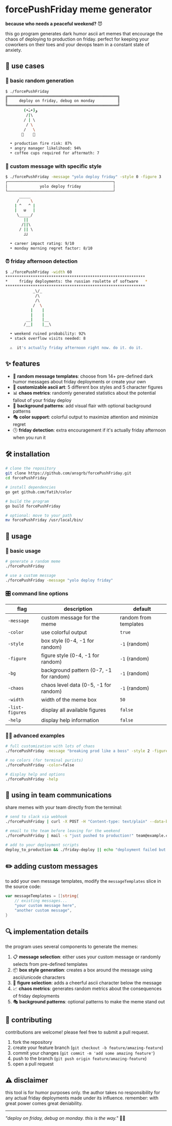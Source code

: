 # forcePushFriday meme generator

**because who needs a peaceful weekend?** 😈

this go program generates dark humor ascii art memes that encourage the chaos of deploying to production on friday. perfect for keeping your coworkers on their toes and your devops team in a constant state of anxiety.

## 👀 use cases

### 🎲 basic random generation

```bash
$ ./forcePushFriday
╔════════════════════════════════════════════════╗
║     deploy on friday, debug on monday          ║
╚════════════════════════════════════════════════╝
        (•̀ᴗ•́)و       
         /|\         
        / | \        
         / \         
        /   \        
       👟    👟       

  • production fire risk: 87%
  • angry manager likelihood: 94%
  • coffee cups required for aftermath: 7
```

### 💬 custom message with specific style

```bash
$ ./forcePushFriday -message "yolo deploy friday" -style 0 -figure 3
┌──────────────────────────────────────────────┐
│              yolo deploy friday              │
└──────────────────────────────────────────────┘
      _____           
     /     \          
    | ^   ^ |         
    |   ω   |         
     \_____/          
        ||            
       /||\           
      / || \          
        ⅃⅃ 

  • career impact rating: 9/10
  • monday morning regret factor: 8/10
```

### ⏰ friday afternoon detection

```bash
$ ./forcePushFriday -width 60
*************************************************************
*     friday deployments: the russian roulette of software   *
*************************************************************
            _\/_        
             /\         
             /\         
            /  \        
           |    |       
           |    |       
         __|    |__     
        /__|    |__\    

  • weekend ruined probability: 92%
  • stack overflow visits needed: 8

  ⚠️  it's actually friday afternoon right now. do it. do it.
```

## ✨ features

- 📝 **random message templates**: choose from 14+ pre-defined dark humor messages about friday deployments or create your own
- 🎨 **customizable ascii art**: 5 different box styles and 5 character figures
- 📊 **chaos metrics**: randomly generated statistics about the potential fallout of your friday deploy
- 🌈 **background patterns**: add visual flair with optional background patterns
- 🎭 **color support**: colorful output to maximize attention and minimize regret
- 🕒 **friday detection**: extra encouragement if it's actually friday afternoon when you run it

## 🛠️ installation

```bash
# clone the repository
git clone https://github.com/ansgrb/forcePushFriday.git
cd forcePushFriday

# install dependencies
go get github.com/fatih/color

# build the program
go build forcePushFriday

# optional: move to your path
mv forcePushFriday /usr/local/bin/
```

## 🚦 usage

### 🏁 basic usage

```bash
# generate a random meme
./forcePushFriday

# use a custom message
./forcePushFriday -message "yolo deploy friday"
```

### 🎛️ command line options

| flag            | description                             | default               |
|-----------------|-----------------------------------------|-----------------------|
| `-message`      | custom message for the meme             | random from templates |
| `-color`        | use colorful output                     | `true`                |
| `-style`        | box style (0-4, -1 for random)          | `-1` (random)         |
| `-figure`       | figure style (0-4, -1 for random)       | `-1` (random)         |
| `-bg`           | background pattern (0-7, -1 for random) | `-1` (random)         |
| `-chaos`        | chaos level data (0-5, -1 for random)   | `-1` (random)         |
| `-width`        | width of the meme box                   | `50`                  |
| `-list-figures` | display all available figures           | `false`               |
| `-help`         | display help information                | `false`               |
### 🧙‍♂️ advanced examples

```bash
# full customization with lots of chaos
./forcePushFriday -message "breaking prod like a boss" -style 2 -figure 4 -bg 4 -chaos 5 -width 60

# no colors (for terminal purists)
./forcePushFriday -color=false

# display help and options
./forcePushFriday -help
```

## 💌 using in team communications

share memes with your team directly from the terminal:

```bash
# send to slack via webhook
./forcePushFriday | curl -X POST -H "Content-type: text/plain" --data-binary @- https://hooks.slack.com/services/YOUR/SLACK/WEBHOOK

# email to the team before leaving for the weekend
./forcePushFriday | mail -s "just pushed to production!" team@example.com

# add to your deployment scripts
deploy_to_production && ./friday-deploy || echo "deployment failed but at least it's friday!"
```

## ✏️ adding custom messages

to add your own message templates, modify the `messageTemplates` slice in the source code:

```go
var messageTemplates = []string{
    // existing messages...
    "your custom message here",
    "another custom message",
}
```

## 🔍 implementation details

the program uses several components to generate the memes:

1. 📋 **message selection**: either uses your custom message or randomly selects from pre-defined templates
2. 📦 **box style generation**: creates a box around the message using ascii/unicode characters
3. 👤 **figure selection**: adds a cheerful ascii character below the message
4. 📈 **chaos metrics**: generates random metrics about the consequences of friday deployments
5. 🎭 **background patterns**: optional patterns to make the meme stand out

## 🤝 contributing

contributions are welcome! please feel free to submit a pull request.

1. fork the repository
2. create your feature branch (`git checkout -b feature/amazing-feature`)
3. commit your changes (`git commit -m 'add some amazing feature'`)
4. push to the branch (`git push origin feature/amazing-feature`)
5. open a pull request

## ⚠️ disclaimer

this tool is for humor purposes only. the author takes no responsibility for any actual friday deployments made under its influence. remember: with great power comes great deniability.

---

*"deploy on friday, debug on monday. this is the way."* 🧙‍♂️
